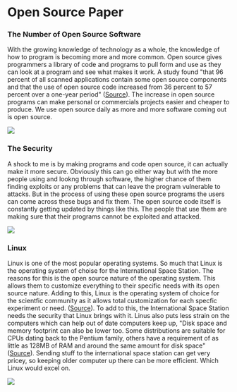 # Open Source Paper

### The Number of Open Source Software
With the growing knowledge of technology as a whole, the knowledge of how to program is becoming more and more common. Open source gives programmers a library of code and programs to pull form and use as they can look at a program and see what makes it work. A study found "that 96 percent of all scanned applications contain some open source components and that the use of open source code increased from 36 percent to 57 percent over a one-year period" ([Source](https://www.veracode.com/sites/default/files/pdf/resources/ipapers/everything-you-need-to-know-open-source-risk/index.html)). The increase in open source programs can make  personal or commercials projects easier and cheaper to produce. We use open source daily as more and more software coming out is open source.

![](https://miro.medium.com/max/471/1*0zgfyg5evnWHGyrgHBPjXA.png)

### The Security 
A shock to me is by making programs and code open source, it can actually make it more secure. Obviously this can go either way but with the more people using and lookng through software, the higher chance of them finding exploits or any problems that can leave the program vulnerable to attacks. But in the process of using these open source programs the users can come across these bugs and fix them. The open source code itself is constantly getting updated by things like this. The people that use them are making sure that their programs cannot be exploited and attacked.

![](https://user-images.githubusercontent.com/89264136/135693941-0b80b42d-5f5a-4445-b0c3-a4e382082671.png)

### Linux
Linux is one of the most popular operating systems. So much that Linux is the operating system of choise for the International Space Station. The reasons for this is the open source nature of the operating system. This allows them to customize everything to their specific needs with its open source nature. Adding to this, Linux is the operating system of choice for the scientfic community as it allows total customization for each specfic experiment or need. ([Source](https://www.extremetech.com/extreme/155392-international-space-station-switches-from-windows-to-linux-for-improved-reliability)). To add to this, the International Space Station needs the security that Linux brings with it. Linus also puts less strain on the computers which can help out of date computers keep up, "Disk space and memory footprint can also be lower too. Some distributions are suitable for CPUs dating back to the Pentium family, others have a requirement of as little as 128MB of RAM and around the same amount for disk space"([Source](https://www.freecodecamp.org/news/why-use-linux-11-reasons-linux-is-awesome/)). Sending stuff to the international space station can get very pricey, so keeping older computer up there can be more efficient. Which Linux would excel on.

![](https://www.issnationallab.org/wp-content/uploads/space-station-over-earth-2.jpg)
